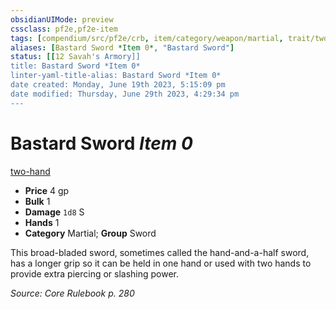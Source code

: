 ```yaml
---
obsidianUIMode: preview
cssclass: pf2e,pf2e-item
tags: [compendium/src/pf2e/crb, item/category/weapon/martial, trait/two-hand-d12]
aliases: [Bastard Sword *Item 0*, "Bastard Sword"]
status: [[12 Savah's Armory]]
title: Bastard Sword *Item 0*
linter-yaml-title-alias: Bastard Sword *Item 0*
date created: Monday, June 19th 2023, 5:15:09 pm
date modified: Thursday, June 29th 2023, 4:29:34 pm
---
```


# Bastard Sword *Item 0*

[two-hand <d12>](rules/traits/two-hand.md)  

- **Price** 4 gp
- **Bulk** 1
- **Damage** `1d8` S
- **Hands** 1
- **Category** Martial; **Group** Sword

This broad-bladed sword, sometimes called the hand-and-a-half sword, has a longer grip so it can be held in one hand or used with two hands to provide extra piercing or slashing power.

*Source: Core Rulebook p. 280*
